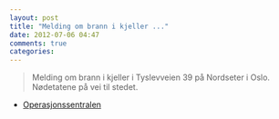 ```yaml
---
layout: post
title: "Melding om brann i kjeller ..."
date: 2012-07-06 04:47
comments: true
categories: 
---
```

> Melding om brann i kjeller i Tyslevveien 39 på Nordseter i Oslo. Nødetatene på vei til stedet. 
- [Operasjonssentralen](http://twitter.com/oslopolitiops/status/221208697706258432)
